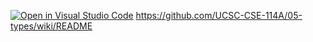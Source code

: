 [![Open in Visual Studio Code](https://classroom.github.com/assets/open-in-vscode-c66648af7eb3fe8bc4f294546bfd86ef473780cde1dea487d3c4ff354943c9ae.svg)](https://classroom.github.com/online_ide?assignment_repo_id=7915056&assignment_repo_type=AssignmentRepo)
https://github.com/UCSC-CSE-114A/05-types/wiki/README
